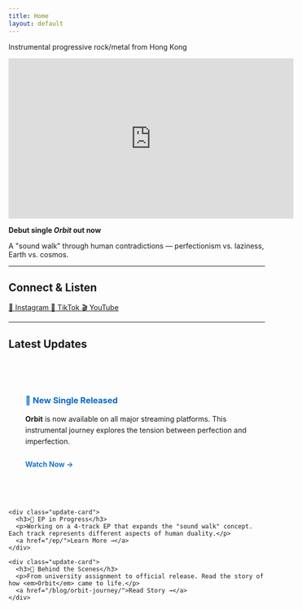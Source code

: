 ```yaml
---
title: Home
layout: default
---
```


<div class="hero-intro">
  <p class="subtitle">Instrumental progressive rock/metal from Hong Kong</p>
</div>

<div id="yt-player">
  <iframe 
    width="560" 
    height="315" 
    src="https://www.youtube.com/embed/Hw2a43RV1p0" 
    title="Orbit - Lazy Perfectionist (Official Video)" 
    frameborder="0" 
    allow="accelerometer; autoplay; clipboard-write; encrypted-media; gyroscope; picture-in-picture" 
    allowfullscreen>
  </iframe>
</div>

<div class="description">
  <p><strong>Debut single <em>Orbit</em> out now</strong></p>
  <p>A "sound walk" through human contradictions — perfectionism vs. laziness, Earth vs. cosmos.</p>
</div>

---

<div class="cta-section">
  <h2>Connect & Listen</h2>
  <div class="cta-buttons">
    <a href="https://instagram.com/lazyperfectionist_official" class="cta-button" target="_blank" rel="noopener">
      <span>📸</span> Instagram
    </a>
    <a href="https://tiktok.com/@lazyperfectionist_official" class="cta-button" target="_blank" rel="noopener">
      <span>🎵</span> TikTok
    </a>
    <a href="https://youtube.com/watch?v=Hw2a43RV1p0" class="cta-button" target="_blank" rel="noopener">
      <span>🎬</span> YouTube
    </a>
  </div>
</div>

---

<div class="latest-section">
  <h2>Latest Updates</h2>
  <div class="update-cards">
    <div class="update-card">
      <h3>🎵 New Single Released</h3>
      <p><strong>Orbit</strong> is now available on all major streaming platforms. This instrumental journey explores the tension between perfection and imperfection.</p>
      <a href="https://youtube.com/watch?v=Hw2a43RV1p0" target="_blank" rel="noopener">Watch Now →</a>
    </div>
    
    <div class="update-card">
      <h3>🎸 EP in Progress</h3>
      <p>Working on a 4-track EP that expands the "sound walk" concept. Each track represents different aspects of human duality.</p>
      <a href="/ep/">Learn More →</a>
    </div>
    
    <div class="update-card">
      <h3>📝 Behind the Scenes</h3>
      <p>From university assignment to official release. Read the story of how <em>Orbit</em> came to life.</p>
      <a href="/blog/orbit-journey/">Read Story →</a>
    </div>
  </div>
</div>

<style>
.update-cards {
  display: grid;
  grid-template-columns: repeat(auto-fit, minmax(300px, 1fr));
  gap: 2rem;
  margin-top: 2rem;
}

.update-card {
  padding: 2rem;
  background: rgba(255, 255, 255, 0.03);
  border-radius: 8px;
  border: 1px solid rgba(255, 255, 255, 0.1);
  transition: all 0.3s ease;
}

.update-card:hover {
  background: rgba(255, 255, 255, 0.05);
  transform: translateY(-2px);
}

.update-card h3 {
  margin-bottom: 1rem;
  color: #0066cc;
}

.update-card p {
  margin-bottom: 1.5rem;
  line-height: 1.6;
}

.update-card a {
  color: #0066cc;
  font-weight: 600;
  text-decoration: none;
}

.update-card a:hover {
  text-decoration: underline;
}
</style>